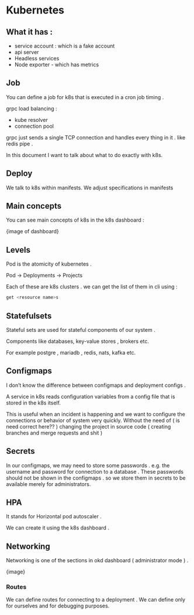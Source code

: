 # Kubernetes

##  What it has : 
* service account : which is a fake account 
* api server 
* Headless services
* Node exporter - which has metrics

## Job 

You can define a job for k8s that is executed in a cron job timing . 

grpc load balancing : 
* kube resolver 
* connection pool

grpc just sends a single TCP connection and handles every thing in it . like redis pipe . 

In this document I want to talk about what to do exactly with k8s.
## Deploy
We talk to k8s within manifests. 
We adjust specifications in manifests 

## Main concepts
You can see main concepts of k8s in the k8s dashboard : 

{image of dashboard}

## Levels 
Pod is the atomicity of kubernetes . 

Pod → Deployments → Projects

Each of these are k8s clusters . we can get the list of them in cli using : 

```bash
get <resource name>s
```

## Statefulsets

Stateful sets are used for stateful components of our system . 

Components like databases, key-value stores , brokers etc.

For example postgre , mariadb , redis, nats, kafka etc. 

## Configmaps

I don’t know the difference between configmaps and deployment configs . 

A service in k8s reads configuration variables from a config file that is  stored in the k8s itself. 

This is useful when an incident is happening and we want to configure the connections or behavior of system very quickly. Without the need of ( is need correct here?? ) changing the project in source code ( creating branches and merge requests and shit )

## Secrets  

In our configmaps, we may need to store some passwords . e.g. the username and password for connection to a database . 
These passwords should not be shown in the configmaps . so we store them in secrets to be available merely for administrators.  

## HPA 
It stands for Horizontal pod autoscaler . 

We can create it using the k8s dashboard . 

## Networking 

Networking is one of the sections in okd dashboard ( administrator mode ) . 

{image}

### Routes
We can define routes for connecting to a deployment . We can define only for ourselves and for debugging purposes.

